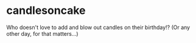 # candlesoncake
Who doesn't love to add and blow out candles on their birthday!? (Or any other day, for that matters...)
